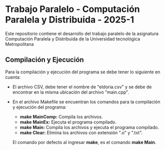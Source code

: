 # Trabajo Paralelo - Computación Paralela y Distribuida - 2025-1
Este repositorio contiene el desarrollo del trabajo paralelo de la asignatura Computación Paralela y Distribuida de la Universidad tecnológica Metropolitana

## Compilación y Ejecución
Para la compilación y ejecución del programa se debe tener lo siguiente en cuenta:
- El archivo CSV, debe tener el nombre de "eldoria.csv" y se debe de encontrar en la misma ubicación del archivo "main.cpp".
- En el archivo Makefile se encuentran los comandos para la compilación y ejecución del programa:
  - **make MainComp:** Compila los archivos.
  - **make MainEx:** Ejecuta el programa compilado.
  - **make Main:** Compila los archivos y ejecuta el programa compilado.
  - **make Clear:** Elimina los archivos con extensión ".o" y ".txt".
  
  El comando por defecto al ingresar **make**, es el comando **make Main**.
  
